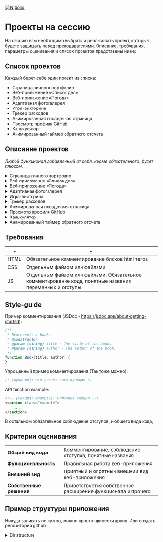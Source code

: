 [![N|Solid](https://ksu.edu.kz/templates/ksu/img/logo-black.svg)](https://itl.agency)

# Проекты на сессию
На сессию вам необходимо выбрать и реализовать проект, который будете защищать перед преподавателями.
Описание, требования, параметры оценивания и список проектов представены ниже:


## Список проектов

Каждый берет себе один проект из списка:
- Страница личного портфолио
- Веб-приложение «Список дел»
- Веб-приложение «Погода»
- Адаптивная фотогалерея
- Игра-викторина
- Трекер расходов
- Анимированная посадочная страница
- Просмотр профиля GitHub
- Калькулятор
- Анимированный таймер обратного отсчета

## Описание проектов

*Любой функционал добавленный от себя, кроме обязательного, будет плюсом.* 

<details>
  <summary>Страница личного портфолио</summary>

  Создать страницу личного портфолио. Ищите примеры в интернете. Что обязательно должно быть 
  
  - **Любой слайдер**, *(за собственную реализацию слайдера будет плюс)*
  - **Блок с реализацией любой анимации**
  - **Блок "Обо мне"**
  - **Блок "Навыки"**
  - **Блок "Контакты"**
  - **Блок "Прокты"**
  

  Примеры:
  https://dribbble.com/shots/2302403-HTML-Hunter-Web-Portfolio-Landing-page
</details>

<details>
  <summary>Веб-приложение «Список дел»</summary>

  Создать страницу для создания списка дел. Что обязательно должно быть 
  
  - **Создание, удалаение, редактирование элемента**
  - **Возможность отметки "сделано"**
  - **Сохранение в локальном хранилище (localStorage)**

    Примеры:
    https://dribbble.com/shots/4824245-ToDo-Tool-Concept
 
</details>

<details>
  <summary>Веб-приложение «Погода»</summary>

  Создать страницу, где можно увидеть текущую погоду в Костанае и посмотреть прогноз на ближайшие дни. Что обязательно должно быть 
  
  - **Запрос на бесплатные API прогноза погоды**
  - **Прогноз на неделю**
  - **Текущая температура**

    Примеры:
    https://dribbble.com/shots/19207866-Weather-Forecast-Dashboard
    
    Endpoint и получение API-key разберем как получать и где взять
 
</details>

<details>
  <summary>Адаптивная фотогалерея</summary>

  Создать галерею фотографий, без использования сторонних библиотек 
  Что обязательно:
  
  - **Картинки отображаются плиткой на странице**
  - **По нажатию они увеличиваются**
  - **В увеличенном виде их можно листать**

    Примеры:
    https://dribbble.com/shots/20459882-Community-gallery-web-design
 
</details>

<details>
  <summary>Игра-викторина</summary>

  Мини-игра, пользователь выбирает категорию, ему отображается вопрос и варианты ответов. После выбора ответа - проверяется правильность 
  Что обязательно:
  
  - **Выбор категории**
  - **Проверка ответа**
  - **Подсчет очков в конце игры**

    Примеры:
    https://dribbble.com/shots/2350892-Daily-UI-016-Pop-Up-Overlay
 
</details>

<details>
  <summary>Трекер расходов</summary>

  Пользователи могут вводить свои расходы, классифицировать их и просматривать сводную информацию о своих расходах.
  Что обязательно:
  
  - **Создание категории расходов**
  - **Таблица планирования**
  - **Создание / удаление строки расхода**
  - **Просмотр сводки**

    Примеры:
    https://dribbble.com/shots/19315241-Expense-Tracker-Dashboard-Analytics
 
</details>

<details>
  <summary>Анимированная посадочная страница</summary>

  Любая страницы на которой вы покажете весь свой скилл в анимации. Можно анимировать все.
  Что обязательно:
  
  - **Анимации**
  - **Анимированные ховеры**

    Примеры:
    https://dribbble.com/shots/20548025-iBilly-Website-Home-Page
 
</details>

<details>
  <summary>Просмотр профиля GitHub</summary>

  Инструмент, который позволит пользователям вводить имя пользователя GitHub и просматривать информацию профиля и репозитории этого пользователя с помощью API GitHub.
  Что обязательно:
  
  - **Работа с GitHub API**

    Примеры:
    https://dribbble.com/shots/3339049-Github-Profile-Re-design
 
</details>

<details>
  <summary>Калькулятор</summary>

  Калькулятор с возможностью сменить скин.
  Что обязательно:
  
  - **Реализация рабочего калькулятора**
  - **Реализация смены скина (внешнего вида) калькулятора**

    Примеры:
    https://dribbble.com/shots/16615060-Calculator-App
 
</details>

<details>
  <summary>Анимированный таймер обратного отсчета</summary>

  Анимированный таймер обратного отсчета.
  Что обязательно:
  
  - **Сам таймер**
  - **Возможность задать количество времени, от которого начнется отсчет**
  - **Пауза/запуск**

    Примеры:
    https://dribbble.com/shots/21014737-Countdown-Timer-Web-Mobile-App
 
</details>

## Требования

| - | - |
| ------ | ------ |
| HTML | Обязательное комментирование блоков html тегов |
| CSS |  Отдельным файлом или файлами |
| JS | Отдельным файлом или файлами. Обязательное комментирование кода, понятные названия переменных и отступы |


## Style-guide

Пример комментирования (JSDoc - https://jsdoc.app/about-getting-started):

```javascript
/**
 * Represents a book.
 * @constructor
 * @param {string} title - The title of the book.
 * @param {string} author - The author of the book.
 */
function Book(title, author) {
}
```

Упрощенный пример комментирования (Так тоже можно):

```javascript
/* [Функция]: Что делает ваша функция */
```

API function example:

```html
<!-- [Секция: example]: Описание секции -->
<section class="example">
    ...
</section>
```

В остальном обязательное соблюдение отступов, и общего вида кода;


## Критерии оценивания

|  |  |
| ------- | ------ |
| **Общий вид кода** | Комментирование, соблюдение отступов, понятные названия |
| **Функциональность** | Правильная работа веб-приложения |
| **Внешний вид** | Приятный и опрятный внешний вид веб-приложения |
| **Собственные решения** | Приветствуется собственное расширение функционала и прочего |


## Пример структуры приложения 

Никуда заливать не нужно, можно просто принести архив. Или создать репозиторий github

<details>
  <summary>Dir structure</summary>

  ```
    app
    |
     -- js
    |   |
    |    -- index.js
    |   |
    |    -- name.module.js
    |    
     -- css
    |   |
    |    -- index.css
    |.  |
    |.   -- vars.css
    |
     -- index.html
    |
     -- ...other
  ```
</details>

